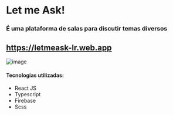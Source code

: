 # Let me Ask!

### É uma plataforma de salas para discutir temas diversos 

## https://letmeask-lr.web.app
![image](https://user-images.githubusercontent.com/68666964/130855511-6e3521d6-f4e2-4de6-b91c-79edf9c6cc5a.png)

#### Tecnologias utilizadas:
- React JS
- Typescript
- Firebase
- Scss
